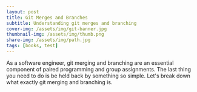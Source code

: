 ```yaml
---
layout: post
title: Git Merges and Branches
subtitle: Understanding git merges and branching
cover-img: /assets/img/git-banner.jpg
thumbnail-img: /assets/img/thumb.png
share-img: /assets/img/path.jpg
tags: [books, test]
---
```


As a software engineer, git merging and branching are an essential component of paired programming and group assignments. The last thing you need to do is be held back by something so simple. Let's break down what exactly git merging and branching is.
